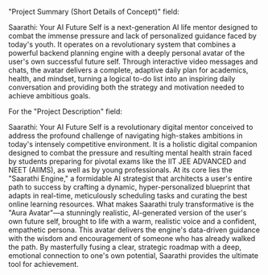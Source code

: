"Project Summary (Short Details of Concept)" field:

Saarathi: Your AI Future Self is a next-generation AI life mentor designed to combat the immense pressure and lack of personalized guidance faced by today's youth. It operates on a revolutionary system that combines a powerful backend planning engine with a deeply personal avatar of the user's own successful future self. Through interactive video messages and chats, the avatar delivers a complete, adaptive daily plan for academics, health, and mindset, turning a logical to-do list into an inspiring daily conversation and providing both the strategy and motivation needed to achieve ambitious goals.

For the "Project Description" field:

Saarathi: Your AI Future Self is a revolutionary digital mentor conceived to address the profound challenge of navigating high-stakes ambitions in today's intensely competitive environment. It is a holistic digital companion designed to combat the pressure and resulting mental health strain faced by students preparing for pivotal exams like the IIT JEE ADVANCED and NEET (AIIMS), as well as by young professionals. At its core lies the "Saarathi Engine," a formidable AI strategist that architects a user's entire path to success by crafting a dynamic, hyper-personalized blueprint that adapts in real-time, meticulously scheduling tasks and curating the best online learning resources. What makes Saarathi truly transformative is the "Aura Avatar"—a stunningly realistic, AI-generated version of the user's own future self, brought to life with a warm, realistic voice and a confident, empathetic persona. This avatar delivers the engine's data-driven guidance with the wisdom and encouragement of someone who has already walked the path. By masterfully fusing a clear, strategic roadmap with a deep, emotional connection to one's own potential, Saarathi provides the ultimate tool for achievement.
